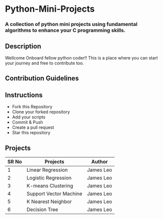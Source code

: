 # Python-Mini-Projects
### A collection of python mini projects using fundamental algorithms to enhance your C programming skills.


## Description

Wellcome Onboard fellow python coder!! This is a place where you can start your journey and free to contribute too.

## Contribution Guidelines

## Instructions
* Fork this Repository
* Clone your forked repository
* Add your scripts
* Commit & Push
* Create a pull request
* Star this repository

## Projects


|SR No |Projects  | Author|
--- | --- | ---|
|1|Linear Regression|James Leo|
|2|Logistic Regression|James Leo|
|3|K-means Clustering|James Leo|
|4|Support Vector Machine|James Leo|
|5|K Nearest Neighbor|James Leo|
|6|Decision Tree|James Leo|

